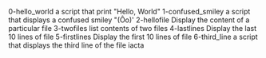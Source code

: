 0-hello_world a script that print "Hello, World"
1-confused_smiley a script that displays a confused smiley "(Ôo)'
2-hellofile Display the content of a particular file
3-twofiles list contents of two files
4-lastlines Display the last 10 lines of file
5-firstlines Display the first 10 lines of file
6-third_line a script that displays the third line of the file iacta
